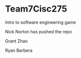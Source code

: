 # Team7Cisc275
Intro to software engineering game

Nick Norton has pushed the repo

Grant Zhao

Ryan Barbera